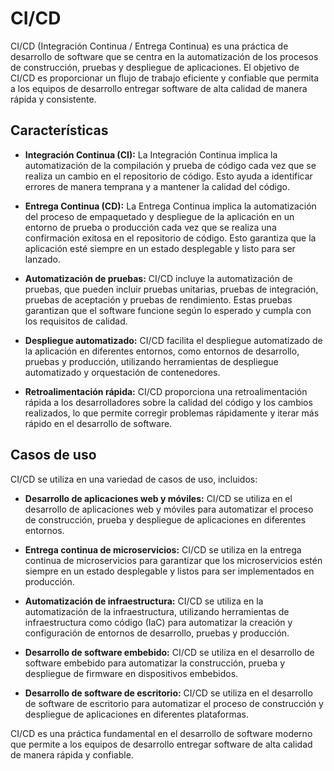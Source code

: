 # CI/CD

CI/CD (Integración Continua / Entrega Continua) es una práctica de desarrollo de software que se centra en la automatización de los procesos de construcción, pruebas y despliegue de aplicaciones. El objetivo de CI/CD es proporcionar un flujo de trabajo eficiente y confiable que permita a los equipos de desarrollo entregar software de alta calidad de manera rápida y consistente.

## Características

- **Integración Continua (CI):** La Integración Continua implica la automatización de la compilación y prueba de código cada vez que se realiza un cambio en el repositorio de código. Esto ayuda a identificar errores de manera temprana y a mantener la calidad del código.

- **Entrega Continua (CD):** La Entrega Continua implica la automatización del proceso de empaquetado y despliegue de la aplicación en un entorno de prueba o producción cada vez que se realiza una confirmación exitosa en el repositorio de código. Esto garantiza que la aplicación esté siempre en un estado desplegable y listo para ser lanzado.

- **Automatización de pruebas:** CI/CD incluye la automatización de pruebas, que pueden incluir pruebas unitarias, pruebas de integración, pruebas de aceptación y pruebas de rendimiento. Estas pruebas garantizan que el software funcione según lo esperado y cumpla con los requisitos de calidad.

- **Despliegue automatizado:** CI/CD facilita el despliegue automatizado de la aplicación en diferentes entornos, como entornos de desarrollo, pruebas y producción, utilizando herramientas de despliegue automatizado y orquestación de contenedores.

- **Retroalimentación rápida:** CI/CD proporciona una retroalimentación rápida a los desarrolladores sobre la calidad del código y los cambios realizados, lo que permite corregir problemas rápidamente y iterar más rápido en el desarrollo de software.

## Casos de uso

CI/CD se utiliza en una variedad de casos de uso, incluidos:

- **Desarrollo de aplicaciones web y móviles:** CI/CD se utiliza en el desarrollo de aplicaciones web y móviles para automatizar el proceso de construcción, prueba y despliegue de aplicaciones en diferentes entornos.

- **Entrega continua de microservicios:** CI/CD se utiliza en la entrega continua de microservicios para garantizar que los microservicios estén siempre en un estado desplegable y listos para ser implementados en producción.

- **Automatización de infraestructura:** CI/CD se utiliza en la automatización de la infraestructura, utilizando herramientas de infraestructura como código (IaC) para automatizar la creación y configuración de entornos de desarrollo, pruebas y producción.

- **Desarrollo de software embebido:** CI/CD se utiliza en el desarrollo de software embebido para automatizar la construcción, prueba y despliegue de firmware en dispositivos embebidos.

- **Desarrollo de software de escritorio:** CI/CD se utiliza en el desarrollo de software de escritorio para automatizar el proceso de construcción y despliegue de aplicaciones en diferentes plataformas.

CI/CD es una práctica fundamental en el desarrollo de software moderno que permite a los equipos de desarrollo entregar software de alta calidad de manera rápida y confiable.